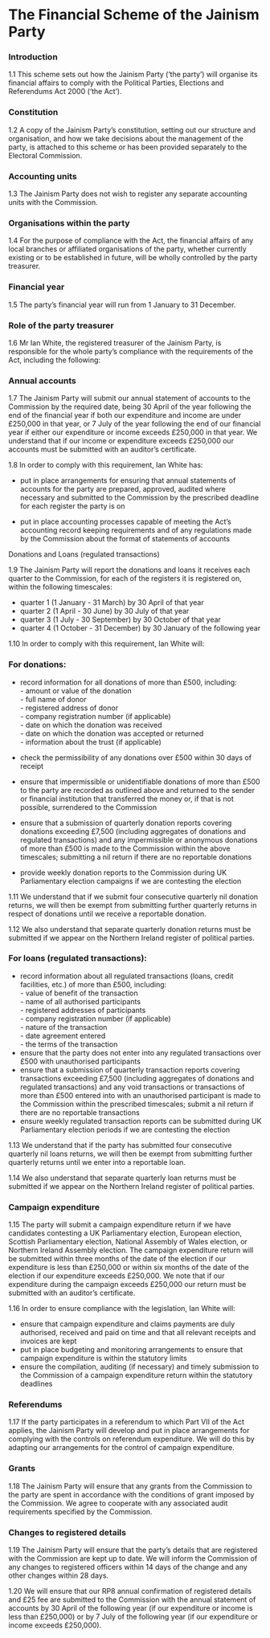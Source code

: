 # The Financial Scheme of the Jainism Party  
  
### Introduction  
  
1.1 This scheme sets out how the Jainism Party (‘the party’) will organise its financial affairs to comply with the Political Parties, Elections and Referendums Act 2000 (‘the Act’).  
  
### Constitution  
  
1.2 A copy of the Jainism Party’s constitution, setting out our structure and organisation, and how we take decisions about the management of the party, is attached to this scheme or has been provided separately to the Electoral Commission.  
  
### Accounting units  
  
1.3 The Jainism Party does not wish to register any separate accounting units with the Commission.  
  
### Organisations within the party  
  
1.4 For the purpose of compliance with the Act, the financial affairs of any local branches or affiliated organisations of the party, whether currently existing or to be established in future, will be wholly controlled by the party treasurer.  
  
### Financial year  
  
1.5 The party’s financial year will run from 1 January to 31 December.  
  
### Role of the party treasurer  
  
1.6 Mr Ian White, the registered treasurer of the Jainism Party, is responsible for the whole party’s compliance with the requirements of the Act, including the following:  
  
### Annual accounts  
  
1.7 The Jainism Party will submit our annual statement of accounts to the Commission by the required date, being 30 April of the year following the end of the financial year if both our expenditure and income are under £250,000 in that year, or 7 July of the year following the end of our financial year if either our expenditure or income exceeds £250,000 in that year. We understand that if our income or expenditure exceeds £250,000 our accounts must be submitted with an auditor’s certificate.  
  
1.8 In order to comply with this requirement, Ian White has:  
  
- put in place arrangements for ensuring that annual statements of accounts for the party are prepared, approved, audited where necessary and submitted to the Commission by the prescribed deadline for each register the party is on  
  
- put in place accounting processes capable of meeting the Act’s  accounting record keeping requirements and of any regulations made by the Commission about the format of statements of accounts  
  
Donations and Loans (regulated transactions)
  
1.9 The Jainism Party will report the donations and loans it receives each quarter to the Commission, for each of the registers it is registered on, within the following timescales:  
  
- quarter 1 (1 January - 31 March) by 30 April of that year  
- quarter 2 (1 April - 30 June) by 30 July of that year  
- quarter 3 (1 July - 30 September) by 30 October of that year  
- quarter 4 (1 October - 31 December) by 30 January of the following year  
  
1.10 In order to comply with this requirement, Ian White will:  
  
### For donations:  
- record information for all donations of more than £500, including:  
\- amount or value of the donation  
\- full name of donor  
\- registered address of donor  
\- company registration number (if applicable)  
\- date on which the donation was received  
\- date on which the donation was accepted or returned  
\- information about the trust (if applicable)  
  
- check the permissibility of any donations over £500 within 30 days of receipt  
  
- ensure that impermissible or unidentifiable donations of more than £500 to the party are recorded as outlined above and returned to the sender or financial institution that transferred the money or, if that is not possible, surrendered to the Commission  
  
- ensure that a submission of quarterly donation reports covering donations exceeding £7,500 (including aggregates of donations and regulated transactions) and any impermissible or anonymous donations of more than £500 is made to the Commission within the above timescales; submitting a nil return if there are no reportable donations  
  
- provide weekly donation reports to the Commission during UK Parliamentary election campaigns if we are contesting the election  
  
1.11 We understand that if we submit four consecutive quarterly nil donation returns, we will then be exempt from submitting further quarterly returns in respect of donations until we receive a reportable donation.  
  
1.12 We also understand that separate quarterly donation returns must be submitted if we appear on the Northern Ireland register of political parties.  
  
### For loans (regulated transactions):  
- record information about all regulated transactions (loans, credit facilities, etc.) of more than £500, including:  
\- value of benefit of the transaction  
\- name of all authorised participants  
\- registered addresses of participants  
\- company registration number (if applicable)  
\- nature of the transaction  
\- date agreement entered  
\- the terms of the transaction  
- ensure that the party does not enter into any regulated transactions over £500 with unauthorised participants  
- ensure that a submission of quarterly transaction reports covering transactions exceeding £7,500 (including aggregates of donations and regulated transactions) and any void transactions or transactions of more than £500 entered into with an unauthorised participant is made to the Commission within the prescribed timescales; submit a nil return if there are no reportable transactions  
- ensure weekly regulated transaction reports can be submitted during UK Parliamentary election periods if we are contesting the election  
  
1.13 We understand that if the party has submitted four consecutive quarterly nil loans returns, we will then be exempt from submitting further quarterly returns until we enter into a reportable loan.  
  
1.14 We also understand that separate quarterly loan returns must be submitted if we appear on the Northern Ireland register of political parties.  
  
### Campaign expenditure  
  
1.15 The party will submit a campaign expenditure return if we have candidates contesting a UK Parliamentary election, European election, Scottish Parliamentary election, National Assembly of Wales election, or Northern Ireland Assembly election. The campaign expenditure return will be submitted within three months of the date of the election if our expenditure is less than £250,000 or within six months of the date of the election if our expenditure exceeds £250,000. We note that if our expenditure during the campaign exceeds £250,000 our return must be submitted with an auditor’s certificate.  
  
1.16 In order to ensure compliance with the legislation, Ian White will:  
  
- ensure that campaign expenditure and claims payments are duly authorised, received and paid on time and that all relevant receipts and invoices are kept  
- put in place budgeting and monitoring arrangements to ensure that campaign expenditure is within the statutory limits  
- ensure the compilation, auditing (if necessary) and timely submission to the Commission of a campaign expenditure return within the statutory deadlines  
  
### Referendums  
  
1.17 If the party participates in a referendum to which Part VII of the Act applies, the Jainism Party will develop and put in place arrangements for complying with the controls on referendum expenditure. We will do this by adapting our arrangements for the control of campaign expenditure.  
  
### Grants  
  
1.18 The Jainism Party will ensure that any grants from the Commission to the party are spent in accordance with the conditions of grant imposed by the Commission. We agree to cooperate with any associated audit requirements specified by the Commission.  
  
### Changes to registered details  
  
1.19 The Jainism Party will ensure that the party’s details that are registered with the Commission are kept up to date. We will inform the Commission of any changes to registered officers within 14 days of the change and any other changes within 28 days.  
  
1.20 We will ensure that our RP8 annual confirmation of registered details and £25 fee are submitted to the Commission with the annual statement of accounts by 30 April of the following year (if our expenditure or income is less than £250,000) or by 7 July of the following year (if our expenditure or income exceeds £250,000).  
